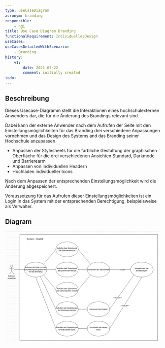 ```yaml
---
type: useCaseDiagram
acronym: branding
responsible: 
    - ngi
title: Use Case Diagram Branding
functionalRequirement: IndividuellesDesign
useCases:
useCasesDetailedWithScenario:
    - Branding
history:
    v1:
        date: 2021-07-22
        comment: initially created
todo: 
---
```


## Beschreibung

Dieses Usecase-Diagramm stellt die Interaktionen eines hochschulexternen Anwenders dar, die für die Änderung des Brandings relevant sind.

Dabei kann der externe Anwender nach dem Aufrufen der Seite mit den Einstellungsmöglichkeiten für das Branding drei verschiedene Anpassungen vornehmen und das Design des Systems and das Branding seiner Hochschule anzupassen.
* Anpassen der Stylesheets für die farbliche Gestaltung der graphischen Oberfläche für die drei verschiedenen Ansichten Standard, Darkmode und Barrierearm
* Anpassen von individuellen Headern
* Hochladen individueller Icons

Nach dem Anpassen der entsprechenden Einstellungsmöglichkeit wird die Änderung abgespeichert.

Voraussetzung für das Aufrufen dieser Einstellungsmöglichkeiten ist ein Login in das System mit der entsprechenden Berechtigung, beispielsweise als Verwalter.

## Diagram

![branding](./diagrams/useCaseBranding.jpg)


